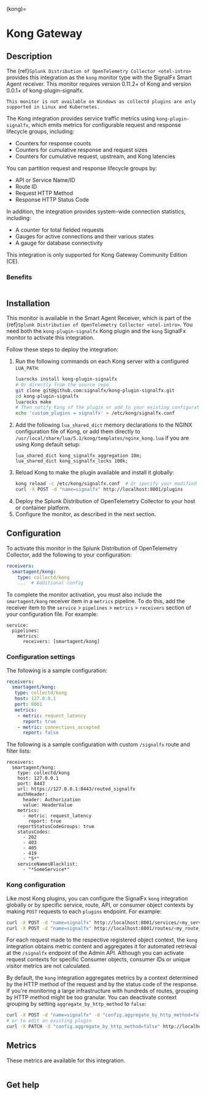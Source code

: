 (kong)=

# Kong Gateway

<meta name="description" content="Use this Splunk Observability Cloud integration for the Kong monitor. See benefits, install, configuration, and metrics">

## Description

The {ref}`Splunk Distribution of OpenTelemetry Collector <otel-intro>` provides this integration as the `kong` monitor type with the SignalFx Smart Agent receiver. This monitor requires version 0.11.2+ of Kong and version 0.0.1+ of kong-plugin-signalfx.

```{note}
This monitor is not available on Windows as collectd plugins are only supported in Linux and Kubernetes. 
```

The Kong integration provides service traffic metrics using `kong-plugin-signalfx`, which emits metrics for configurable request and response lifecycle groups, including:

* Counters for response counts
* Counters for cumulative response and request sizes
* Counters for cumulative request, upstream, and Kong latencies

You can partition request and response lifecycle groups by:

* API or Service Name/ID
* Route ID
* Request HTTP Method
* Response HTTP Status Code

In addition, the integration provides system-wide connection statistics, including:

* A counter for total fielded requests
* Gauges for active connections and their various states
* A gauge for database connectivity

This integration is only supported for Kong Gateway Community Edition (CE). 

### Benefits

```{include} /_includes/benefits.md
```

## Installation

This monitor is available in the Smart Agent Receiver, which is part of the {ref}`Splunk Distribution of OpenTelemetry Collector <otel-intro>`. You need both the `kong-plugin-signalfx` Kong plugin and the `kong` SignalFx monitor to activate this integration.

Follow these steps to deploy the integration:

1. Run the following commands on each Kong server with a configured `LUA_PATH`:
    ```sh
    luarocks install kong-plugin-signalfx
    # Or directly from the source repo
    git clone git@github.com:signalfx/kong-plugin-signalfx.git
    cd kong-plugin-signalfx
    luarocks make
    # Then notify Kong of the plugin or add to your existing configuration file
    echo 'custom_plugins = signalfx' > /etc/kong/signalfx.conf
    ```
2. Add the following `lua_shared_dict` memory declarations to the NGINX configuration file of Kong, or add them directly to `/usr/local/share/lua/5.1/kong/templates/nginx_kong.lua` if you are using Kong default setup:
    ```
    lua_shared_dict kong_signalfx_aggregation 10m;
    lua_shared_dict kong_signalfx_locks 100k;
    ```
3. Reload Kong to make the plugin available and install it globally:
    ```sh
    kong reload -c /etc/kong/signalfx.conf  # Or specify your modified configuration file
    curl -X POST -d "name=signalfx" http://localhost:8001/plugins
    ```
4. Deploy the Splunk Distribution of OpenTelemetry Collector to your host or container platform.
5. Configure the monitor, as described in the next section.

## Configuration

To activate this monitor in the Splunk Distribution of OpenTelemetry Collector, add the following to your configuration:

```yaml
receivers:
  smartagent/kong:
    type: collectd/kong
    ...  # Additional config
```

To complete the monitor activation, you must also include the `smartagent/kong` receiver item in a `metrics` pipeline. To do this, add the receiver item to the `service` > `pipelines` > `metrics` > `receivers` section of your configuration file. For example:

```
service:
  pipelines:
    metrics:
      receivers: [smartagent/kong]
```

### Configuration settings

The following is a sample configuration:

```yaml
receivers:
  smartagent/kong:
   type: collectd/kong
   host: 127.0.0.1
   port: 8001
   metrics:
    - metric: request_latency
      report: true
    - metric: connections_accepted
      report: false
```

The following is a sample configuration with custom `/signalfx` route and filter lists:

```
receivers:
  smartagent/kong:
    type: collectd/kong
    host: 127.0.0.1
    port: 8443
    url: https://127.0.0.1:8443/routed_signalfx
    authHeader:
      header: Authorization
      value: HeaderValue
    metrics:
      - metric: request_latency
        report: true
    reportStatusCodeGroups: true
    statusCodes:
      - 202
      - 403
      - 405
      - 419
      - "5*"
    serviceNamesBlacklist:
      - "*SomeService*"
```

### Kong configuration

Like most Kong plugins, you can configure the SignalFx `kong` integration globally or by specific service, route, API, or
consumer object contexts by making `POST` requests to each `plugins` endpoint. For example:

```sh
curl -X POST -d "name=signalfx" http://localhost:8001/services/<my_service>/plugins
curl -X POST -d "name=signalfx" http://localhost:8001/routes/<my_route_id>/plugins
```

For each request made to the respective registered object context, the `kong` integration obtains metric content 
and aggregates it for automated retrieval at the `/signalfx` endpoint of the Admin API. Although you can activate request 
contexts for specific Consumer objects, consumer IDs or unique visitor metrics are not calculated.

By default, the `kong` integration aggregates metrics by a context determined by the HTTP method of the request and by 
the status code of the response. If you're monitoring a large infrastructure with hundreds of routes, grouping by HTTP 
method might be too granular. You can deactivate context grouping by setting `aggregate_by_http_method` to `false`:

```sh
curl -X POST -d "name=signalfx" -d "config.aggregate_by_http_method=false" http://localhost:8001/plugins
# or to edit an existing plugin
curl -X PATCH -d "config.aggregate_by_http_method=false" http://localhost:8001/plugins/<sfx_plugin_id>
```

## Metrics

These metrics are available for this integration.

<div class="metrics-yaml" url="https://raw.githubusercontent.com/signalfx/signalfx-agent/main/pkg/monitors/collectd/kong/metadata.yaml"></div>

```{include} /_includes/metric-defs.md
```

## Get help

```{include} /_includes/troubleshooting.md
```
